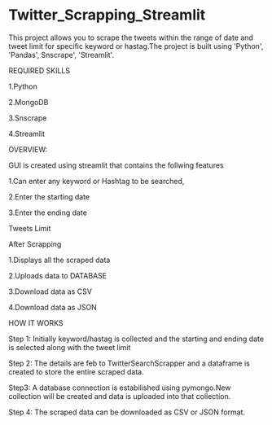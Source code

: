 # Twitter_Scrapping_Streamlit

This project allows you to scrape the tweets within the range of date and tweet limit for specific keyword or hastag.The project is built using 'Python', 'Pandas', Snscrape', 'Streamlit'.

REQUIRED SKILLS

1.Python 

2.MongoDB

3.Snscrape

4.Streamlit

OVERVIEW:

GUI is created using streamlit that contains the follwing features

1.Can enter any keyword or Hashtag to be searched,

2.Enter the starting date

3.Enter the ending date

Tweets Limit

After Scrapping 

1.Displays all the scraped data

2.Uploads data to DATABASE

3.Download data as CSV

4.Download data as JSON

HOW IT WORKS

Step 1: Initially keyword/hastag is collected and the starting and ending date is selected along with the tweet limit

Step 2: The details are feb to TwitterSearchScrapper and a dataframe is created to store the entire scraped data.

Step3: A database connection is estabilished using pymongo.New collection will be created and data is uploaded into that collection.

Step 4: The scraped data can be downloaded as CSV or JSON format.




